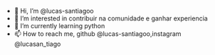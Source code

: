 - 👋 Hi, I’m @lucas-santiagoo         
- 👀 I’m interested in  contribuir na comunidade e ganhar experiencia
- 🌱 I’m currently learning python 
- 📫 How to reach me, github @lucas-santiagoo,instagram @lucasan_tiago
